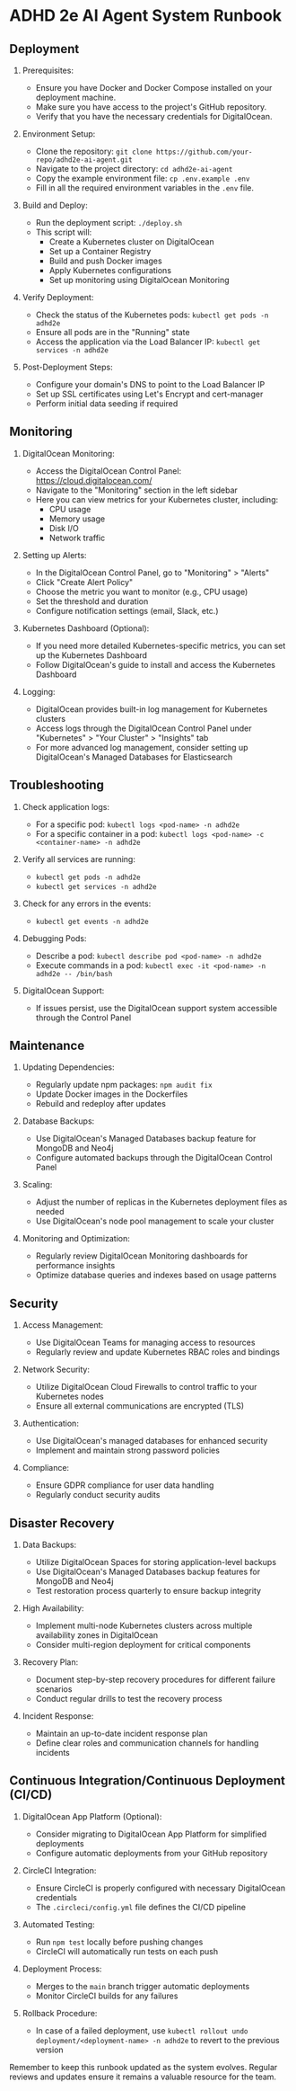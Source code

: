 # ADHD 2e AI Agent System Runbook

## Deployment

1. Prerequisites:
   - Ensure you have Docker and Docker Compose installed on your deployment machine.
   - Make sure you have access to the project's GitHub repository.
   - Verify that you have the necessary credentials for DigitalOcean.

2. Environment Setup:
   - Clone the repository: `git clone https://github.com/your-repo/adhd2e-ai-agent.git`
   - Navigate to the project directory: `cd adhd2e-ai-agent`
   - Copy the example environment file: `cp .env.example .env`
   - Fill in all the required environment variables in the `.env` file.

3. Build and Deploy:
   - Run the deployment script: `./deploy.sh`
   - This script will:
     - Create a Kubernetes cluster on DigitalOcean
     - Set up a Container Registry
     - Build and push Docker images
     - Apply Kubernetes configurations
     - Set up monitoring using DigitalOcean Monitoring

4. Verify Deployment:
   - Check the status of the Kubernetes pods: `kubectl get pods -n adhd2e`
   - Ensure all pods are in the "Running" state
   - Access the application via the Load Balancer IP: `kubectl get services -n adhd2e`

5. Post-Deployment Steps:
   - Configure your domain's DNS to point to the Load Balancer IP
   - Set up SSL certificates using Let's Encrypt and cert-manager
   - Perform initial data seeding if required

## Monitoring

1. DigitalOcean Monitoring:
   - Access the DigitalOcean Control Panel: https://cloud.digitalocean.com/
   - Navigate to the "Monitoring" section in the left sidebar
   - Here you can view metrics for your Kubernetes cluster, including:
     - CPU usage
     - Memory usage
     - Disk I/O
     - Network traffic

2. Setting up Alerts:
   - In the DigitalOcean Control Panel, go to "Monitoring" > "Alerts"
   - Click "Create Alert Policy"
   - Choose the metric you want to monitor (e.g., CPU usage)
   - Set the threshold and duration
   - Configure notification settings (email, Slack, etc.)

3. Kubernetes Dashboard (Optional):
   - If you need more detailed Kubernetes-specific metrics, you can set up the Kubernetes Dashboard
   - Follow DigitalOcean's guide to install and access the Kubernetes Dashboard

4. Logging:
   - DigitalOcean provides built-in log management for Kubernetes clusters
   - Access logs through the DigitalOcean Control Panel under "Kubernetes" > "Your Cluster" > "Insights" tab
   - For more advanced log management, consider setting up DigitalOcean's Managed Databases for Elasticsearch

## Troubleshooting

1. Check application logs:
   - For a specific pod: `kubectl logs <pod-name> -n adhd2e`
   - For a specific container in a pod: `kubectl logs <pod-name> -c <container-name> -n adhd2e`

2. Verify all services are running:
   - `kubectl get pods -n adhd2e`
   - `kubectl get services -n adhd2e`

3. Check for any errors in the events:
   - `kubectl get events -n adhd2e`

4. Debugging Pods:
   - Describe a pod: `kubectl describe pod <pod-name> -n adhd2e`
   - Execute commands in a pod: `kubectl exec -it <pod-name> -n adhd2e -- /bin/bash`

5. DigitalOcean Support:
   - If issues persist, use the DigitalOcean support system accessible through the Control Panel

## Maintenance

1. Updating Dependencies:
   - Regularly update npm packages: `npm audit fix`
   - Update Docker images in the Dockerfiles
   - Rebuild and redeploy after updates

2. Database Backups:
   - Use DigitalOcean's Managed Databases backup feature for MongoDB and Neo4j
   - Configure automated backups through the DigitalOcean Control Panel

3. Scaling:
   - Adjust the number of replicas in the Kubernetes deployment files as needed
   - Use DigitalOcean's node pool management to scale your cluster

4. Monitoring and Optimization:
   - Regularly review DigitalOcean Monitoring dashboards for performance insights
   - Optimize database queries and indexes based on usage patterns

## Security

1. Access Management:
   - Use DigitalOcean Teams for managing access to resources
   - Regularly review and update Kubernetes RBAC roles and bindings

2. Network Security:
   - Utilize DigitalOcean Cloud Firewalls to control traffic to your Kubernetes nodes
   - Ensure all external communications are encrypted (TLS)

3. Authentication:
   - Use DigitalOcean's managed databases for enhanced security
   - Implement and maintain strong password policies

4. Compliance:
   - Ensure GDPR compliance for user data handling
   - Regularly conduct security audits

## Disaster Recovery

1. Data Backups:
   - Utilize DigitalOcean Spaces for storing application-level backups
   - Use DigitalOcean's Managed Databases backup features for MongoDB and Neo4j
   - Test restoration process quarterly to ensure backup integrity

2. High Availability:
   - Implement multi-node Kubernetes clusters across multiple availability zones in DigitalOcean
   - Consider multi-region deployment for critical components

3. Recovery Plan:
   - Document step-by-step recovery procedures for different failure scenarios
   - Conduct regular drills to test the recovery process

4. Incident Response:
   - Maintain an up-to-date incident response plan
   - Define clear roles and communication channels for handling incidents

## Continuous Integration/Continuous Deployment (CI/CD)

1. DigitalOcean App Platform (Optional):
   - Consider migrating to DigitalOcean App Platform for simplified deployments
   - Configure automatic deployments from your GitHub repository

2. CircleCI Integration:
   - Ensure CircleCI is properly configured with necessary DigitalOcean credentials
   - The `.circleci/config.yml` file defines the CI/CD pipeline

3. Automated Testing:
   - Run `npm test` locally before pushing changes
   - CircleCI will automatically run tests on each push

4. Deployment Process:
   - Merges to the `main` branch trigger automatic deployments
   - Monitor CircleCI builds for any failures

5. Rollback Procedure:
   - In case of a failed deployment, use `kubectl rollout undo deployment/<deployment-name> -n adhd2e` to revert to the previous version

Remember to keep this runbook updated as the system evolves. Regular reviews and updates ensure it remains a valuable resource for the team.